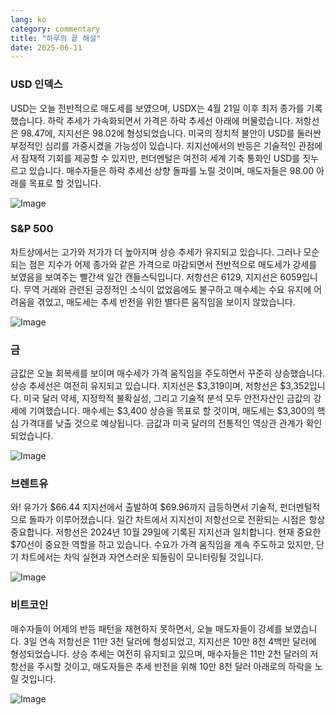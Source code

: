 ```yaml
---
lang: ko
category: commentary
title: "하루의 끝 해설"
date: 2025-06-11
---
```


### USD 인덱스

USD는 오늘 전반적으로 매도세를 보였으며, USDX는 4월 21일 이후 최저 종가를 기록했습니다. 하락 추세가 가속화되면서 가격은 하락 추세선 아래에 머물렀습니다. 저항선은 98.47에, 지지선은 98.02에 형성되었습니다. 미국의 정치적 불안이 USD를 둘러싼 부정적인 심리를 가중시켰을 가능성이 있습니다. 지지선에서의 반등은 기술적인 관점에서 잠재적 기회를 제공할 수 있지만, 펀더멘털은 여전히 세계 기축 통화인 USD를 짓누르고 있습니다. 매수자들은 하락 추세선 상향 돌파를 노릴 것이며, 매도자들은 98.00 아래를 목표로 할 것입니다.

![Image](https://markleighedu.github.io/img/Jun-2025/11-Jun-2025/usdindex.jpg)

### S&P 500

차트상에서는 고가와 저가가 더 높아지며 상승 추세가 유지되고 있습니다. 그러나 모순되는 점은 지수가 어제 종가와 같은 가격으로 마감되면서 전반적으로 매도세가 강세를 보였음을 보여주는 빨간색 일간 캔들스틱입니다. 저항선은 6129, 지지선은 6059입니다. 무역 거래와 관련된 긍정적인 소식이 없었음에도 불구하고 매수세는 수요 유지에 어려움을 겪었고, 매도세는 추세 반전을 위한 별다른 움직임을 보이지 않았습니다.

![Image](https://markleighedu.github.io/img/Jun-2025/11-Jun-2025/sp500.jpg)

### 금

금값은 오늘 회복세를 보이며 매수세가 가격 움직임을 주도하면서 꾸준히 상승했습니다. 상승 추세선은 여전히 유지되고 있습니다. 지지선은 $3,319이며, 저항선은 $3,352입니다. 미국 달러 약세, 지정학적 불확실성, 그리고 기술적 분석 모두 안전자산인 금값의 강세에 기여했습니다. 매수세는 $3,400 상승을 목표로 할 것이며, 매도세는 $3,300의 핵심 가격대를 낮출 것으로 예상됩니다. 금값과 미국 달러의 전통적인 역상관 관계가 확인되었습니다.

![Image](https://markleighedu.github.io/img/Jun-2025/11-Jun-2025/gold.jpg)

### 브렌트유

와! 유가가 $66.44 지지선에서 출발하여 $69.96까지 급등하면서 기술적, 펀더멘털적으로 돌파가 이루어졌습니다. 일간 차트에서 지지선이 저항선으로 전환되는 시점은 항상 중요합니다. 저항선은 2024년 10월 29일에 기록된 지지선과 일치합니다. 현재 중요한 $70선이 중요한 역할을 하고 있습니다. 수요가 가격 움직임을 계속 주도하고 있지만, 단기 차트에서는 차익 실현과 자연스러운 되돌림이 모니터링될 것입니다.

![Image](https://markleighedu.github.io/img/Jun-2025/11-Jun-2025/brentoil.jpg)

### 비트코인

매수자들이 어제의 반등 패턴을 재현하지 못하면서, 오늘 매도자들이 강세를 보였습니다. 3일 연속 저항선은 11만 3천 달러에 형성되었고, 지지선은 10만 8천 4백만 달러에 형성되었습니다. 상승 추세는 여전히 유지되고 있으며, 매수자들은 11만 2천 달러의 저항선을 주시할 것이고, 매도자들은 추세 반전을 위해 10만 8천 달러 아래로의 하락을 노릴 것입니다.

![Image](https://markleighedu.github.io/img/Jun-2025/11-Jun-2025/bitcoin.jpg)

